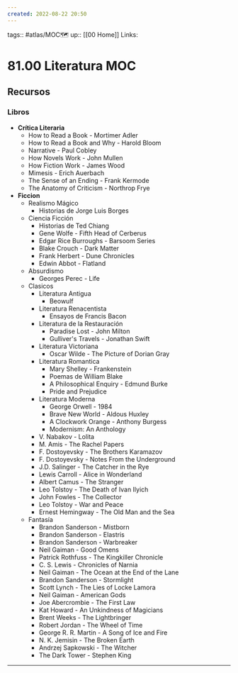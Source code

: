 ```yaml
---
created: 2022-08-22 20:50
---
```

tags:: #atlas/MOC🗺 
up:: [[00 Home]]
Links: 
# 81.00 Literatura MOC
## Recursos
### Libros
- **Crítica Literaria**
	- How to Read a Book - Mortimer Adler
	- How to Read a Book and Why - Harold Bloom
	- Narrative - Paul Cobley
	- How Novels Work - John Mullen
	- How Fiction Work - James Wood
	- Mimesis - Erich Auerbach
	- The Sense of an Ending - Frank Kermode
	- The Anatomy of Criticism - Northrop Frye
- **Ficcion**
	- Realismo Mágico
		- Historias de Jorge Luis Borges
	- Ciencia Ficción
		- Historias de Ted Chiang
		- Gene Wolfe - Fifth Head of Cerberus
		- Edgar Rice Burroughs - Barsoom Series
		- Blake Crouch - Dark Matter
		- Frank Herbert - Dune Chronicles
		- Edwin Abbot - Flatland
	- Absurdismo
		- Georges Perec - Life 
	- Clasicos
		- Literatura Antigua
			- Beowulf
		- Literatura Renacentista
			- Ensayos de Francis Bacon
		- Literatura de la Restauración
			- Paradise Lost - John Milton
			- Gulliver's Travels - Jonathan Swift
		- Literatura Victoriana
			- Oscar Wilde - The Picture of Dorian Gray
		- Literatura Romantica
			- Mary Shelley - Frankenstein
			- Poemas de William Blake
			- A Philosophical Enquiry - Edmund Burke
			- Pride and Prejudice
		- Literatura Moderna
			- George Orwell - 1984
			- Brave New World - Aldous Huxley
			- A Clockwork Orange - Anthony Burgess
			- Modernism: An Anthology
		- V. Nabakov - Lolita
		- M. Amis - The Rachel Papers
		- F. Dostoyevsky - The Brothers Karamazov
		- F. Dostoyevsky - Notes From the Underground
		- J.D. Salinger - The Catcher in the Rye
		- Lewis Carroll - Alice in Wonderland
		- Albert Camus - The Stranger
		- Leo Tolstoy - The Death of Ivan Ilyich
		- John Fowles - The Collector
		- Leo Tolstoy - War and Peace
		- Ernest Hemingway - The Old Man and the Sea
	- Fantasía
		- Brandon Sanderson - Mistborn
		- Brandon Sanderson - Elastris
		- Brandon Sanderson - Warbreaker
		- Neil Gaiman - Good Omens
		- Patrick Rothfuss - The Kingkiller Chronicle
		- C. S. Lewis - Chronicles of Narnia
		- Neil Gaiman - The Ocean at the End of the Lane
		- Brandon Sanderson - Stormlight
		- Scott Lynch - The Lies of Locke Lamora
		- Neil Gaiman - American Gods
		- Joe Abercrombie - The First Law
		- Kat Howard - An Unkindness of Magicians
		- Brent Weeks - The Lightbringer
		- Robert Jordan - The Wheel of Time
		- George R. R. Martin - A Song of Ice and Fire
		- N. K. Jemisin - The Broken Earth
		- Andrzej Sapkowski - The Witcher
		- The Dark Tower - Stephen King
___
